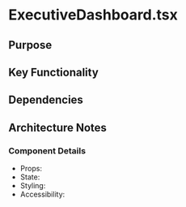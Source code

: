 # ExecutiveDashboard.tsx

## Purpose

## Key Functionality

## Dependencies

## Architecture Notes

### Component Details
- Props: 
- State: 
- Styling: 
- Accessibility: 
